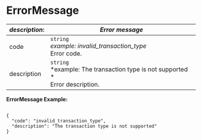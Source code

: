 
# ErrorMessage

| *description*: | *Error message*|
|----|----|
| code |    ``` string ```  <br/>  *example: invalid_transaction_type* <br/> Error code.|
| description |    ``` string ```  <br/>  *example: The transaction type is not supported * <br/> Error description.|

**ErrorMessage Example:**

```{r}

{
  "code": "invalid_transaction_type",
  "description": "The transaction type is not supported"
}
```  





